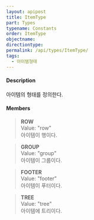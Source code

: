 ```yaml
---
layout: apipost
title: ItemType
part: Types
typename: Constants
order: ItemType
objectname: 
directiontype: 
permalink: /api/types/ItemType/
tags:
  - 아이템형태
---
```



#### Description

 아이템의 형태를 정의한다.

#### Members

> **ROW**  
> Value: "row"  
> 아이템이 행이다.  

> **GROUP**  
> Value: "group"  
> 아이템이 그룹이다.  

> **FOOTER**  
> Value: "footer"  
> 아이템이 푸터이다.   

> **TREE**  
> Value: "tree"  
> 아이템에 트리이다.  
